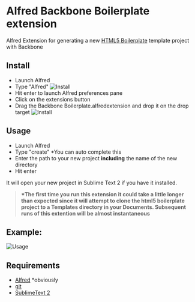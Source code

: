 # Alfred Backbone Boilerplate extension
Alfred Extension for generating a new [HTML5 Boilerplate](http://html5boilerplate.com/) template project with Backbone

## Install
* Launch Alfred
* Type "Alfred"
![Install](https://raw.github.com/kristoferjoseph/Alfred-Backobone-Boilerplate-Extension/master/img/Alfred_launch_preferences.png)
* Hit enter to launch Alfred preferences pane
* Click on the extensions button
* Drag the Backbone Boilerplate.alfredextension and drop it on the drop target
![Install](https://raw.github.com/kristoferjoseph/Alfred-Backobone-Boilerplate-Extension/master/img/Alfred_install_extension.png)

## Usage
* Launch Alfred
* Type "create" *You can auto complete this
* Enter the path to your new project __including__ the name of the new directory
* Hit enter

It will open your new project in Sublime Text 2 if you have it installed.

> __*The first time you run this extension it could take a little longer than expected since it will attempt to clone the html5 boilerplate project to a Templates directory in your Documents. Subsequent runs of this extention will be almost instantaneous__

## Example:
![Usage](https://raw.github.com/kristoferjoseph/Alfred-Backobone-Boilerplate-Extension/master/img/backbone_boilerplate_usage.png)

## Requirements
* [Alfred](http://www.alfredapp.com/) *obviously
* [git](http://git-scm.com/)
* [SublimeText 2](http://www.sublimetext.com/)